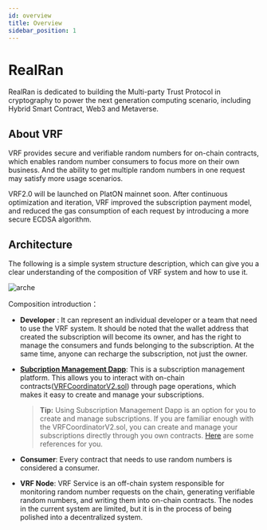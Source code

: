 ```yaml
---
id: overview
title: Overview
sidebar_position: 1
---
```


# RealRan 

RealRan is dedicated to building the Multi-party Trust Protocol in cryptography to power the next generation computing scenario, including Hybrid Smart Contract, Web3 and Metaverse.

## About VRF

VRF provides secure and verifiable random numbers for on-chain contracts, which enables random number consumers to focus more on their own business. And the ability to get multiple random numbers in one request may satisfy more usage scenarios.  

VRF2.0 will be launched on PlatON mainnet soon. After continuous optimization and iteration, VRF improved the subscription payment model, and reduced the gas consumption of each request by introducing a more secure ECDSA algorithm.

## Architecture

The following is a simple system structure description, which can give you a clear understanding of the composition of VRF system and how to use it.

![arche](./imgs/arche.jpg)

Composition introduction：

- **Developer** : It can represent an individual developer or a team that need to use the VRF system. It should be noted that the wallet address that created the subscription will become its owner, and has the right to manage the consumers and funds belonging to the subscription. At the same time, anyone can recharge the subscription, not just the owner.

- **[Subcription Management Dapp](https://vrf.realran.com/)**:  This is a subscription management platform. This allows you to interact with on-chain contracts([VRFCoordinatorV2.sol](https://github.com/realran/VRFContract/blob/main/dev/VRFCoordinatorV2.sol)) through page operations, which makes it easy to create and manage your subscriptions.

  > **Tip:** Using Subscription Management Dapp is an option for you to create and manage subscriptions. If you are familiar enough with the VRFCoordinatorV2.sol, you can create and manage your subscriptions directly through you own contracts. [Here](./Examples) are some references for you.

- **Consumer**: Every contract that needs to use random numbers is considered a consumer.

- **VRF Node**:  VRF Service is an off-chain system responsible for monitoring random number requests on the chain, generating verifiable random numbers, and writing them into on-chain contracts. The nodes in the current system are limited, but it is in the process of being polished into a decentralized system.

















